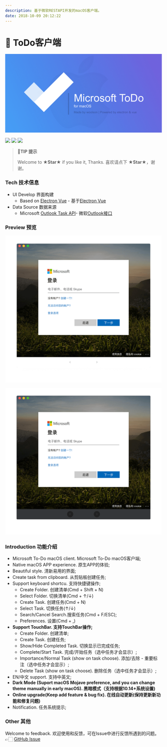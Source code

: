 ```yaml
---
description: 基于微软RESTAPI开发的macOS客户端。
date: 2018-10-09 20:12:22
---
```


# 🐜 ToDo客户端

![](/assets/image/image%20%2820%29.png)

 ![](https://woolson.cn/npmer/github/release/b77db66c-dd6b-409a-a1f3-3ff0bf414c15?user=woolson&repo=microsoft-todo-mac) ![](https://woolson.github.io/npmer-badge/badge/ilcr-none-none-DarkMode%20%E6%9A%97%E9%BB%91%E6%A8%A1%E5%BC%8F-ffffff-46bc99-Supported%20%E6%94%AF%E6%8C%81-ffffff-555555-r-f-f.svg) ![](https://woolson.github.io/npmer-badge/badge/ilcr-none-none-TouchBar%20%E8%A7%A6%E6%8E%A7%E6%A0%8F-ffffff-16a4e1-Supported%20%E6%94%AF%E6%8C%81-ffffff-555555-r-f-f.svg)

> 🎉**TIP 提示**
> 
> Welcome to **★Star★** if you like it, Thanks. 喜欢请点下 **★Star★**，谢谢。

### Tech 技术信息

* UI Develop 界面构建
  * Based on [Electron Vue](https://simulatedgreg.gitbooks.io/electron-vue/) - 基于[Electron Vue](https://simulatedgreg.gitbooks.io/electron-vue/)
* Data Source 数据来源
  * Microsoft [Outlook Task API](https://docs.microsoft.com/en-us/previous-versions/office/office-365-api/api/version-2.0/task-rest-operations)- 微软[Outlook接口](https://docs.microsoft.com/en-us/previous-versions/office/office-365-api/api/version-2.0/task-rest-operations)

### Preview 预览

![Light Theme &#x4EAE;&#x8272;&#x4E3B;&#x9898;](/assets/image/1.gif)

![Dark Theme &#x6697;&#x8272;&#x4E3B;&#x9898;](/assets/image/2.gif)

### Introduction 功能介绍

* Microsoft To-Do macOS client. Microsoft To-Do macOS客户端;
* Native macOS APP experience. 原生APP的体验;
* Beautiful style. 清新易用的界面;
* Create task from clipboard. 从剪贴板创建任务;
* Support keyboard shortcu. 支持快捷键操作;
  * Create Folder. 创建清单\(Cmd + Shift + N\)
  * Select Folder. 切换清单\(Cmd + ↑/↓\)
  * Create Task. 创建任务\(Cmd + N\)
  * Select Task. 切换任务\(↑/↓\)
  * Search/Cancel Search.搜索任务\(Cmd + F/ESC\);
  * Preferences. 设置\(Cmd + ,\)
* **Support TouchBar. 支持TouchBar操作;**
  * Create Folder. 创建清单;
  * Create Task. 创建任务;
  * Show/Hide Completed Task. 切换显示已完成任务;
  * Complete/Start Task. 完成/开始任务（选中任务才会显示）;
  * Importance/Normal Task \(show on task choose\). 添加/去除 - 重要标注（选中任务才会显示）;
  * Delete Task \(show on task choose\). 删除任务（选中任务才会显示）;
* EN/中文 support. 支持中英文;
* **Dark Mode \(Suport macOS Mojave preference, and you can change theme manually in early macOS\). 黑暗模式（支持根据10.14+系统设置\)**
* **Online upgrade\(Keep add feature & bug fix\). 在线自动更新\(保持更新新功能和修复问题\)**
* Notification. 任务系统提示;

### Other 其他

Welcome to feedback. 欢迎使用和反馈，可在Issue中进行反馈所遇到的问题。👉🏻 [GitHub Issue](https://github.com/woolson/microsoft-todo-mac/issues)

